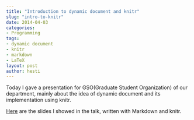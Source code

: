 ```yaml
---
title: "Introduction to dynamic document and knitr"
slug: "intro-to-knitr"
date: 2014-04-03
categories:
- Programming
tags:
- dynamic document
- knitr
- markdown
- LaTeX
layout: post
author: hesti
---
```


Today I gave a presentation for GSO(Graduate Student Organization) of our department,
mainly about the idea of dynamic document and its implementation using knitr.

[Here](http://archive.statr.me/files/GSO/GSO-knitr-new.html) are the slides I showed in the talk,
written with Markdown and knitr.
